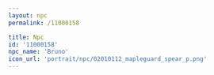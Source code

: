 ```yaml
---
layout: npc
permalink: /11000158

title: Npc
id: '11000158'
npc_name: 'Bruno'
icon_url: 'portrait/npc/02010112_mapleguard_spear_p.png'
---
```

